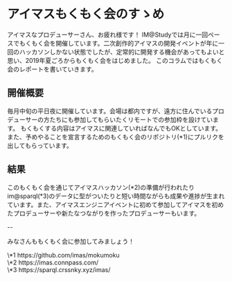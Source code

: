 # アイマスもくもく会のすゝめ

アイマスなプロデューサーさん、お疲れ様です！ IM@Studyでは月に一回ペースでもくもく会を開催しています。二次創作的アイマスの開発イベントが年に一回のハッカソンしかない状態でしたが、定常的に開発する機会があってもよいと思い、2019年夏ごろからもくもく会をはじめました。
このコラムではもくもく会のレポートを書いていきます。

## 開催概要

毎月中旬の平日夜に開催しています。会場は都内ですが、遠方に住んでいるプロデューサーの方たちにも参加してもらいたくリモートでの参加枠を設けています。
もくもくする内容はアイマスに関連していればなんでもOKとしています。また、予めやることを宣言するためのもくもく会のリポジトリ(\*1)にプルリクを出してもらっています。

## 結果

このもくもく会を通じてアイマスハッカソン(\*2)の準備が行われたりim@sparql(\*3)のデータに型がついたりと短い時間ながらも成果や進捗が生まれています。また、アイマスエンジニアイベントに初めて参加してアイマスを初めたプロデューサーや新たなつながりを作ったプロデューサーもいます。

--

みなさんももくもく会に参加してみましょう！

<footer>\*1 https://github.com/imas/mokumoku</footer>
<footer>\*2 https://imas.connpass.com/</footer>
<footer>\*3 https://sparql.crssnky.xyz/imas/</footer>
